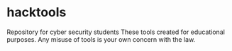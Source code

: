 # hacktools
Repository for cyber security students
These tools created for educational purposes. 
Any misuse of tools is your own concern with the law. 

